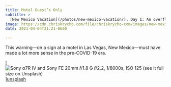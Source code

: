 ```yaml
---
title: Motel Guest’s Only
subtitle: >
  [New Mexico Vacation](/photos/new-mexico-vacation/), Day 1: An overflow lot in Las Vegas, New Mexico
image: https://cdn.chriskrycho.com/file/chriskrycho-com/images/new-mexico-vacation/20210403-thumb.jpg
date: 2021-04-04T21:21-0600

---
```


This warning—on a sign at a motel in Las Vegas, New Mexico—must have made a lot more sense in the pre-<abbr>COVID</abbr>-19 era.

[![Sony α7R IV and Sony FE 20mm 𝑓/1.8 G  
𝑓/2.2, 1/8000s, <abbr>ISO</abbr> 125  
[(see it full size on Unsplash)][unsplash]]({{image}})][unsplash]

[unsplash]: https://unsplash.com/photos/adcdPs5axb0